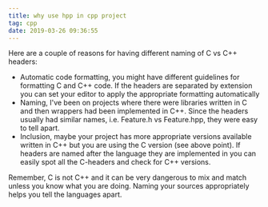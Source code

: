 ```yaml
---
title: why use hpp in cpp project
tag: cpp
date: 2019-03-26 09:36:55
---
```



Here are a couple of reasons for having different naming of C vs C++ headers:

* Automatic code formatting, you might have different guidelines for formatting C and C++ code. If the headers are separated by extension you can set your editor to apply the appropriate formatting automatically
* Naming, I've been on projects where there were libraries written in C and then wrappers had been implemented in C++. Since the headers usually had similar names, i.e. Feature.h vs Feature.hpp, they were easy to tell apart.
* Inclusion, maybe your project has more appropriate versions available written in C++ but you are using the C version (see above point). If headers are named after the language they are implemented in you can easily spot all the C-headers and check for C++ versions.

Remember, C is not C++ and it can be very dangerous to mix and match unless you know what you are doing. Naming your sources appropriately helps you tell the languages apart.